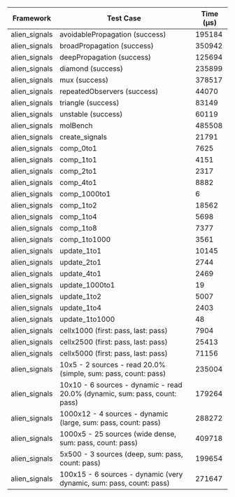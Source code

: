 | Framework | Test Case | Time (μs) |
| --- | --- | --- |
| alien_signals | avoidablePropagation (success) | 195184 |
| alien_signals | broadPropagation (success) | 350942 |
| alien_signals | deepPropagation (success) | 125694 |
| alien_signals | diamond (success) | 235899 |
| alien_signals | mux (success) | 378517 |
| alien_signals | repeatedObservers (success) | 44070 |
| alien_signals | triangle (success) | 83149 |
| alien_signals | unstable (success) | 60119 |
| alien_signals | molBench | 485508 |
| alien_signals | create_signals | 21791 |
| alien_signals | comp_0to1 | 7625 |
| alien_signals | comp_1to1 | 4151 |
| alien_signals | comp_2to1 | 2317 |
| alien_signals | comp_4to1 | 8882 |
| alien_signals | comp_1000to1 | 6 |
| alien_signals | comp_1to2 | 18562 |
| alien_signals | comp_1to4 | 5698 |
| alien_signals | comp_1to8 | 7377 |
| alien_signals | comp_1to1000 | 3561 |
| alien_signals | update_1to1 | 10145 |
| alien_signals | update_2to1 | 2744 |
| alien_signals | update_4to1 | 2469 |
| alien_signals | update_1000to1 | 19 |
| alien_signals | update_1to2 | 5007 |
| alien_signals | update_1to4 | 2403 |
| alien_signals | update_1to1000 | 48 |
| alien_signals | cellx1000 (first: pass, last: pass) | 7904 |
| alien_signals | cellx2500 (first: pass, last: pass) | 25413 |
| alien_signals | cellx5000 (first: pass, last: pass) | 71156 |
| alien_signals | 10x5 - 2 sources - read 20.0% (simple, sum: pass, count: pass) | 235004 |
| alien_signals | 10x10 - 6 sources - dynamic - read 20.0% (dynamic, sum: pass, count: pass) | 179264 |
| alien_signals | 1000x12 - 4 sources - dynamic (large, sum: pass, count: pass) | 288272 |
| alien_signals | 1000x5 - 25 sources (wide dense, sum: pass, count: pass) | 409718 |
| alien_signals | 5x500 - 3 sources (deep, sum: pass, count: pass) | 199654 |
| alien_signals | 100x15 - 6 sources - dynamic (very dynamic, sum: pass, count: pass) | 271647 |

